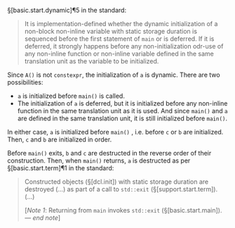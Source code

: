 §[basic.start.dynamic]¶5 in the standard:

> It is implementation-defined whether the dynamic initialization of a non-block non-inline variable with static storage duration is sequenced before the first statement of `main` or is deferred. If it is deferred, it strongly happens before any non-initialization odr-use of any non-inline function or non-inline variable defined in the same translation unit as the variable to be initialized.

Since `A()` is not `constexpr`, the initialization of `a` is dynamic. There are two possibilities:
- `a` is initialized before `main()` is called.
- The initialization of `a` is deferred, but it is initialized before any non-inline function in the same translation unit as it is used. And since `main()` and `a` are defined in the same translation unit, it is still initialized before `main()`.

In either case, `a` is initialized before `main()` , i.e. before `c` or `b` are initialized. Then, `c` and `b` are initialized in order.

Before `main()` exits, `b` and `c` are destructed in the reverse order of their construction. Then, when `main()` returns, `a` is destructed as per §[basic.start.term]¶1 in the standard:

> Constructed objects (§[dcl.init]) with static storage duration are destroyed (...) as part of a call to `std::exit` (§[support.start.term]). (...)
>
> [*Note 1*: Returning from `main` invokes `std::exit` (§[basic.start.main]). — *end note*]
